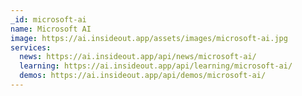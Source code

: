 ```yaml
---
_id: microsoft-ai
name: Microsoft AI
image: https://ai.insideout.app/assets/images/microsoft-ai.jpg
services:
  news: https://ai.insideout.app/api/news/microsoft-ai/
  learning: https://ai.insideout.app/api/learning/microsoft-ai/
  demos: https://ai.insideout.app/api/demos/microsoft-ai/
---
```

